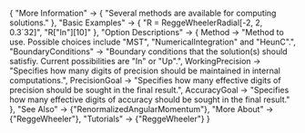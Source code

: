 {
  "More Information" -> {
    "Several methods are available for computing solutions."
    },
  "Basic Examples" -> {
    "R = ReggeWheelerRadial[-2, 2, 0.3`32]",
    "R[\"In\"][10]"
    },
  "Option Descriptions" -> {
    Method -> "Method to use. Possible choices include \"MST\", \"NumericalIntegration\" and \"HeunC\".",
    "BoundaryConditions" -> "Boundary conditions that the solution(s) should satisfiy. Current possibilities are \"In\" or \"Up\".",
    WorkingPrecision -> "Specifies how many digits of precision should be maintained in internal computations.",
    PrecisionGoal -> "Specifies how many effective digits of precision should be sought in the final result.",
    AccuracyGoal -> "Specifies how many effective digits of accuracy should be sought in the final result."
   },
  "See Also" -> {"RenormalizedAngularMomentum"},
  "More About" -> {"ReggeWheeler"},
  "Tutorials" -> {"ReggeWheeler"}
}